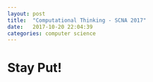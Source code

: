 ```yaml
---
layout: post
title:  "Computational Thinking - SCNA 2017"
date:   2017-10-20 22:04:39
categories: computer science
---
```


# Stay Put!
